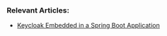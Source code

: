 ### Relevant Articles:

- [Keycloak Embedded in a Spring Boot Application](https://www.baeldung.com/keycloak-embedded-in-spring-boot-app)


##
